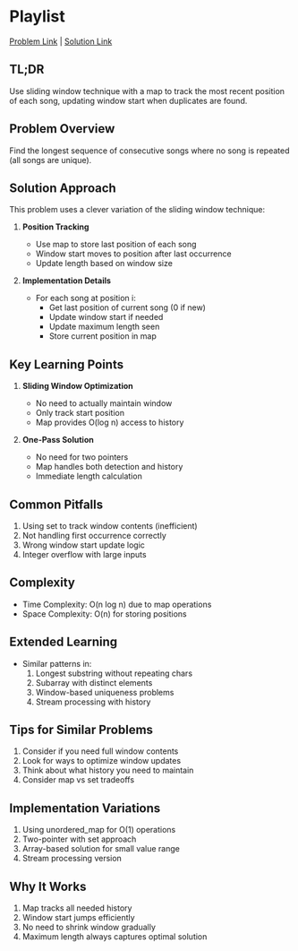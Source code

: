 # Playlist

[Problem Link](https://cses.fi/problemset/task/1141) | [Solution Link](../../solutions/02_Sorting_and_Searching/13_1141_Playlist.cpp)

## TL;DR
Use sliding window technique with a map to track the most recent position of each song, updating window start when duplicates are found.

## Problem Overview
Find the longest sequence of consecutive songs where no song is repeated (all songs are unique).

## Solution Approach
This problem uses a clever variation of the sliding window technique:

1. **Position Tracking**
   - Use map to store last position of each song
   - Window start moves to position after last occurrence
   - Update length based on window size

2. **Implementation Details**
   - For each song at position i:
     * Get last position of current song (0 if new)
     * Update window start if needed
     * Update maximum length seen
     * Store current position in map

## Key Learning Points
1. **Sliding Window Optimization**
   - No need to actually maintain window
   - Only track start position
   - Map provides O(log n) access to history

2. **One-Pass Solution**
   - No need for two pointers
   - Map handles both detection and history
   - Immediate length calculation

## Common Pitfalls
1. Using set to track window contents (inefficient)
2. Not handling first occurrence correctly
3. Wrong window start update logic
4. Integer overflow with large inputs

## Complexity
- Time Complexity: O(n log n) due to map operations
- Space Complexity: O(n) for storing positions

## Extended Learning
- Similar patterns in:
  1. Longest substring without repeating chars
  2. Subarray with distinct elements
  3. Window-based uniqueness problems
  4. Stream processing with history

## Tips for Similar Problems
1. Consider if you need full window contents
2. Look for ways to optimize window updates
3. Think about what history you need to maintain
4. Consider map vs set tradeoffs

## Implementation Variations
1. Using unordered_map for O(1) operations
2. Two-pointer with set approach
3. Array-based solution for small value range
4. Stream processing version

## Why It Works
1. Map tracks all needed history
2. Window start jumps efficiently
3. No need to shrink window gradually
4. Maximum length always captures optimal solution